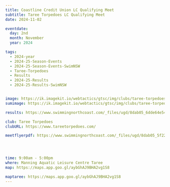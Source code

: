 ```yaml
---
title: Coastline Credit Union LC Qualifying Meet
subtitle: Taree Torpedoes LC Qualifying Meet
date: 2024-11-02

eventdate:
  day: 2nd
  month: November
  year: 2024

tags:
  - 2024-year
  - 2024-25-Season-Events
  - 2024-25-Season-Events-SwimNSW
  - Taree-Torpedoes
  - Results
  - 2024-25-Results
  - 2024-25-Results-SwimNSW


image: https://ik.imagekit.io/webtactics/gtsc/img/clubs/taree-torpedoes-600x400.jpg
sumimage: https://ik.imagekit.io/webtactics/gtsc/img/clubs/taree-torpedoes-400x600.jpg

results: https://www.swimmingnorthcoast.com/_files/ugd/8dab05_6dde64e5459f4fac80a6cff8c3a5ddfc.pdf

club: Taree Torpedoes
clubURL: https://www.tareetorpedoes.com/

meetflyerpdf: https://www.swimmingnorthcoast.com/_files/ugd/8dab05_5f2281fb0a034d09af25d4b8ed5ddad5.pdf




time: 9:00am - 5:00pm
where: Manning Aquatic Leisure Centre Taree
map: https://maps.app.goo.gl/aybGhAJ9BHA2vg1S8

maptaree: https://maps.app.goo.gl/aybGhAJ9BHA2vg1S8
---
```





